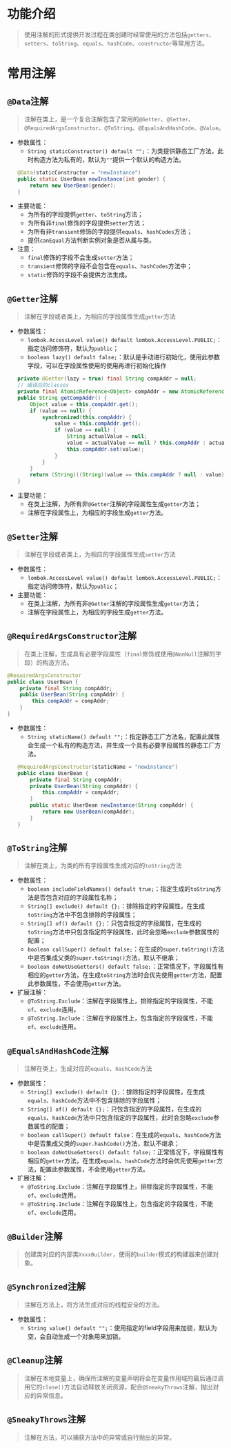 # 功能介绍
> 使用注解的形式提供开发过程在类创建时经常使用的方法包括`getters`、`setters`、`toString`、`equals`、`hashCode`、`constructor`等常用方法。
# 常用注解
## `@Data`注解
> 注解在类上，是一个复合注解包含了常用的`@Getter`、`@Setter`、`@RequiredArgsConstructor`、`@ToString`、`@EqualsAndHashCode`、`@Value`。
* 参数属性：
    * `String staticConstructor() default "";`：为类提供静态工厂方法，此时构造方法为私有的，默认为`""`提供一个默认的构造方法。
    ```java
    @Data(staticConstructor = "newInstance")
    public static UserBean newInstance(int gender) {
        return new UserBean(gender);
    }
    ```
* 主要功能：
    * 为所有的字段提供`getter`、`toString`方法；
    * 为所有非`final`修饰的字段提供`setter`方法；
    * 为所有非`transient`修饰的字段提供`equals`、`hashCodes`方法；
    * 提供`canEqual`方法判断实例对象是否从属与类。
* 注意：
    * `final`修饰的字段不会生成`setter`方法；
    * `transient`修饰的字段不会包含在`equals`、`hashCodes`方法中；
    * `static`修饰的字段不会提供方法生成。

## `@Getter`注解
> 注解在字段或者类上，为相应的字段属性生成`getter`方法
* 参数属性：
    * `lombok.AccessLevel value() default lombok.AccessLevel.PUBLIC;`：指定访问修饰符，默认为`public`；
    * `boolean lazy() default false;`：默认是手动进行初始化，使用此参数字段，可以在字段属性使用的使用再进行初始化操作
    ```java
    private @Getter(lazy = true) final String compAddr = null;
    // 编译后的classes
    private final AtomicReference<Object> compAddr = new AtomicReference();
    public String getCompAddr() {
        Object value = this.compAddr.get();
        if (value == null) {
            synchronized(this.compAddr) {
                value = this.compAddr.get();
                if (value == null) {
                    String actualValue = null;
                    value = actualValue == null ? this.compAddr : actualValue;
                    this.compAddr.set(value);
                }
            }
        }
        return (String)((String)(value == this.compAddr ? null : value));
    }
    ```
* 主要功能：
    * 在类上注解，为所有非`@Getter`注解的字段属性生成`getter`方法；
    * 注解在字段属性上，为相应的字段生成`getter`方法。

## `@Setter`注解
> 注解在字段或者类上，为相应的字段属性生成`setter`方法
* 参数属性：
    * `lombok.AccessLevel value() default lombok.AccessLevel.PUBLIC;`：指定访问修饰符，默认为`public`；
* 主要功能：
    * 在类上注解，为所有非`@Getter`注解的字段属性生成`getter`方法；
    * 注解在字段属性上，为相应的字段生成`getter`方法。

## `@RequiredArgsConstructor`注解
> 在类上注解，生成具有必要字段属性（`final`修饰或使用`@NonNull`注解的字段）的构造方法。
```java
@RequiredArgsConstructor
public class UserBean {
    private final String compAddr;
    public UserBean(String compAddr) {
        this.compAddr = compAddr;
    }
}
```
* 参数属性：
    * `String staticName() default "";`：指定静态工厂方法名，配置此属性会生成一个私有的构造方法，并生成一个具有必要字段属性的静态工厂方法。
    ```java
    @RequiredArgsConstructor(staticName = "newInstance")
    public class UserBean {
        private final String compAddr;
        private UserBean(String compAddr) {
            this.compAddr = compAddr;
        }
        public static UserBean newInstance(String compAddr) {
            return new UserBean(compAddr);
        }
    }
    ```

## `@ToString`注解
> 注解在类上，为类的所有字段属性生成对应的`toString`方法
* 参数属性：
    * `boolean includeFieldNames() default true;`：指定生成的`toString`方法是否包含对应的字段属性名称；
    * `String[] exclude() default {};`：排除指定的字段属性，在生成`toString`方法中不包含排除的字段属性；
    * `String[] of() default {};`：只包含指定的字段属性，在生成的`toString`方法中只包含指定的字段属性，此时会忽略`exclude`参数属性的配置；
    * `boolean callSuper() default false;`：在生成的`super.toString()`方法中是否集成父类的`super.toString()`方法，默认不继承；
    * `boolean doNotUseGetters() default false;`：正常情况下，字段属性有相应的`getter`方法，在生成`toString`方法时会优先使用`getter`方法，配置此参数属性，不会使用`getter`方法。
* 扩展注解：
    * `@ToString.Exclude`：注解在字段属性上，排除指定的字段属性，不能`of`、`exclude`连用。
    * `@ToString.Include`：注解在字段属性上，包含指定的字段属性，不能`of`、`exclude`连用。

## `@EqualsAndHashCode`注解
> 注解在类上，生成对应的`equals`、`hashCode`方法
* 参数属性：
    * `String[] exclude() default {};`：排除指定的字段属性，在生成`equals`、`hashCode`方法中不包含排除的字段属性；
    * `String[] of() default {};`：只包含指定的字段属性，在生成的`equals`、`hashCode`方法中只包含指定的字段属性，此时会忽略`exclude`参数属性的配置；
    * `boolean callSuper() default false`：在生成的`equals`、`hashCode`方法中是否集成父类的`super.hashCode()`方法，默认不继承；
    * `boolean doNotUseGetters() default false;`：正常情况下，字段属性有相应的`getter`方法，在生成`equals`、`hashCode`方法时会优先使用`getter`方法，配置此参数属性，不会使用`getter`方法。
* 扩展注解：
    * `@ToString.Exclude`：注解在字段属性上，排除指定的字段属性，不能`of`、`exclude`连用。
    * `@ToString.Include`：注解在字段属性上，包含指定的字段属性，不能`of`、`exclude`连用。

## `@Builder`注解
> 创建类对应的内部类`XxxxBuilder`，使用的`builder`模式的构建器来创建对象。

## `@Synchronized`注解
> 注解在方法上，将方法生成对应的线程安全的方法。
* 参数属性：
    * `String value() default "";`：使用指定的field字段用来加锁，默认为空，会自动生成一个对象用来加锁。

## `@Cleanup`注解
> 注解在本地变量上，确保所注解的变量声明将会在变量作用域的最后通过调用它的`close()`方法自动释放关闭资源，配合`@SneakyThrows`注解，抛出对应的异常信息。

## `@SneakyThrows`注解
> 注解在方法，可以捕获方法中的异常或自行抛出的异常。
